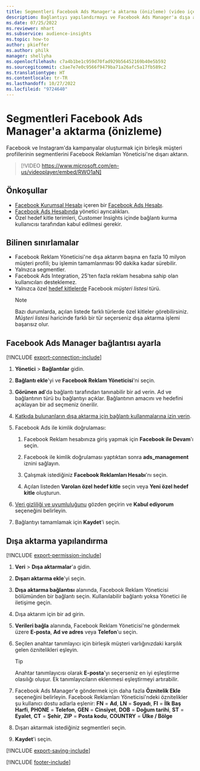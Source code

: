 ```yaml
---
title: Segmentleri Facebook Ads Manager'a aktarma (önizleme) (video içerir)
description: Bağlantıyı yapılandırmayı ve Facebook Ads Manager'a dışa aktarmayı öğrenin.
ms.date: 07/25/2022
ms.reviewer: mhart
ms.subservice: audience-insights
ms.topic: how-to
author: pkieffer
ms.author: philk
manager: shellyha
ms.openlocfilehash: c7a4b1be1c959d70fad929b56452169b40e5b592
ms.sourcegitcommit: c3ae7e7e0c9566f9479ba71a26afc5a17fb589c2
ms.translationtype: HT
ms.contentlocale: tr-TR
ms.lasthandoff: 10/27/2022
ms.locfileid: "9724640"
---
```

# <a name="export-segments-to-facebook-ads-manager-preview"></a>Segmentleri Facebook Ads Manager'a aktarma (önizleme)

Facebook ve Instagram'da kampanyalar oluşturmak için birleşik müşteri profillerinin segmentlerini Facebook Reklamları Yöneticisi'ne dışarı aktarın.

> [!VIDEO https://www.microsoft.com/en-us/videoplayer/embed/RWO1aN]

## <a name="prerequisites"></a>Önkoşullar

- [Facebook Kurumsal Hesabı](https://business.facebook.com/) içeren bir [Facebook Ads Hesabı](https://www.facebook.com/business/learn/lessons/step-by-step-ads-manager-account).
- [Facebook Ads Hesabında](https://www.facebook.com/business/learn/lessons/step-by-step-ads-manager-account) yönetici ayrıcalıkları.
- Özel hedef kitle terimleri, Customer Insights içinde bağlantı kurma kullanıcısı tarafından kabul edilmesi gerekir.

## <a name="known-limitations"></a>Bilinen sınırlamalar

- Facebook Reklam Yöneticisi'ne dışa aktarım başına en fazla 10 milyon müşteri profili; bu işlemin tamamlanması 90 dakika kadar sürebilir.
- Yalnızca segmentler.
- Facebook Ads Integration, 25'ten fazla reklam hesabına sahip olan kullanıcıları desteklemez.
- Yalnızca özel [hedef kitlelerde](https://www.facebook.com/business/help/744354708981227?id=2469097953376494) Facebook *müşteri listesi* türü.
  > [!NOTE]
  > Bazı durumlarda, açılan listede farklı türlerde özel kitleler görebilirsiniz. *Müşteri listesi* haricinde farklı bir tür seçerseniz dışa aktarma işlemi başarısız olur.

## <a name="set-up-connection-to-facebook-ads-manager"></a>Facebook Ads Manager bağlantısı ayarla

[!INCLUDE [export-connection-include](includes/export-connection-admn.md)]

1. **Yönetici** > **Bağlantılar** gidin.

1. **Bağlantı ekle**'yi ve **Facebook Reklam Yöneticisi**'ni seçin.

1. **Görünen ad**'da bağlantı tarafından tanınabilir bir ad verin. Ad ve bağlantının türü bu bağlantıyı açıklar. Bağlantının amacını ve hedefini açıklayan bir ad seçmeniz önerilir.

1. [Katkıda bulunanların dışa aktarma için bağlantı kullanmalarına izin verin](connections.md#allow-contributors-to-use-a-connection-for-exports).

1. Facebook Ads ile kimlik doğrulaması:

   1. Facebook Reklam hesabınıza giriş yapmak için **Facebook ile Devam**'ı seçin.

   1. Facebook ile kimlik doğrulaması yaptıktan sonra **ads_management** iznini sağlayın.

   1. Çalışmak istediğiniz **Facebook Reklamları Hesabı**'nı seçin.

   1. Açılan listeden **Varolan özel hedef kitle** seçin veya **Yeni özel hedef kitle** oluşturun.

1. [Veri gizliliği ve uyumluluğunu](connections.md#data-privacy-and-compliance) gözden geçirin ve **Kabul ediyorum** seçeneğini belirleyin.

1. Bağlantıyı tamamlamak için **Kaydet**'i seçin.

## <a name="configure-an-export"></a>Dışa aktarma yapılandırma

[!INCLUDE [export-permission-include](includes/export-permission.md)]

1. **Veri** > **Dışa aktarmalar**'a gidin.

1. **Dışarı aktarma ekle**'yi seçin.

1. **Dışa aktarma bağlantısı** alanında, Facebook Reklam Yöneticisi bölümünden bir bağlantı seçin. Kullanılabilir bağlantı yoksa Yönetici ile iletişime geçin.

1. Dışa aktarım için bir ad girin.

1. **Verileri bağla** alanında, Facebook Reklam Yöneticisi'ne göndermek üzere **E-posta**, **Ad ve adres** veya **Telefon**'u seçin.

1. Seçilen anahtar tanımlayıcı için birleşik müşteri varlığınızdaki karşılık gelen öznitelikleri eşleyin.
   > [!TIP]
   > Anahtar tanımlayıcısı olarak **E-posta**'yı seçerseniz en iyi eşleştirme olasılığı oluşur. Ek tanımlayıcıların eklenmesi eşleştirmeyi artırabilir.

1. Facebook Ads Manager'e göndermek için daha fazla **Öznitelik Ekle** seçeneğini belirleyin. Facebook Reklamları Yöneticisi'ndeki öznitelikler şu kullanıcı dostu adlarla eşlenir: **FN** = **Ad**, **LN** = **Soyadı**, **FI** = **İlk Baş Harfi**, **PHONE** = **Telefon**, **GEN** = **Cinsiyet**, **DOB** = **Doğum tarihi**, **ST** = **Eyalet**, **CT** = **Şehir**, **ZIP** = **Posta kodu**, **COUNTRY** = **Ülke / Bölge**

1. Dışarı aktarmak istediğiniz segmentleri seçin.

1. **Kaydet**'i seçin.

[!INCLUDE [export-saving-include](includes/export-saving.md)]

[!INCLUDE [footer-include](includes/footer-banner.md)]
